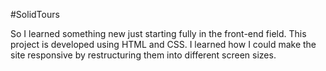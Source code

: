 #SolidTours

So I learned something new just starting fully in the front-end field. This project is developed using HTML and CSS.
I learned how I could make the site responsive by restructuring them into different screen sizes.

